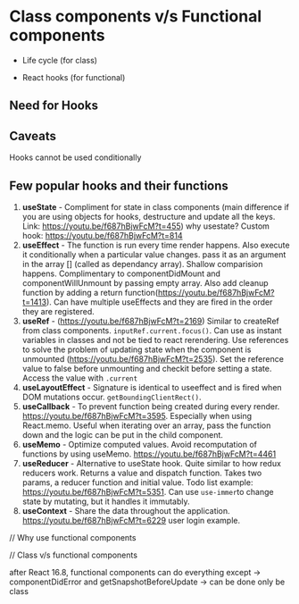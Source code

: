 # Class components v/s Functional components

- Life cycle (for class)

- React hooks (for functional)

## Need for Hooks

## Caveats 
Hooks cannot be used conditionally

## Few popular hooks and their functions
1. **useState** - Compliment for state in class components (main difference if you are using objects for hooks, destructure and update all the keys. Link: https://youtu.be/f687hBjwFcM?t=455)
why usestate? Custom hook: https://youtu.be/f687hBjwFcM?t=814
2. **useEffect** - The function is run every time render happens. Also execute it conditionally when a particular value changes. pass it as an argument in the array [] (called as dependancy array). Shallow comparision happens. Complimentary to componentDidMount and componentWillUnmount by passing empty array. Also add cleanup function by adding a return function(https://youtu.be/f687hBjwFcM?t=1413). Can have multiple useEffects and they are fired in the order they are registered.
3. **useRef** - (https://youtu.be/f687hBjwFcM?t=2169) Similar to createRef from class components. `inputRef.current.focus()`. Can use as instant variables in classes and not be tied to react rerendering. Use references to solve the problem of updating state when the component is unmounted (https://youtu.be/f687hBjwFcM?t=2535). Set the reference value to false before unmounting and checkit before setting a state. Access the value with `.current`
4. **useLayoutEffect** - Signature is identical to useeffect and is fired when DOM mutations occur. `getBoundingClientRect()`. 
5. **useCallback** - To prevent function being created during every render. https://youtu.be/f687hBjwFcM?t=3595. Especially when using React.memo. Useful when iterating over an array, pass the function down and the logic can be put in the child component.
6. **useMemo** - Optimize computed values. Avoid recomputation of functions by using useMemo. https://youtu.be/f687hBjwFcM?t=4461
7. **useReducer** - Alternative to useState hook. Quite similar to how redux reducers work. Returns a value and dispatch function. Takes two params, a reducer function and initial value. Todo list example: https://youtu.be/f687hBjwFcM?t=5351. Can use `use-immer`to change state by mutating, but it handles it immutably.
8. **useContext** - Share the data throughout the application. https://youtu.be/f687hBjwFcM?t=6229 user login example.

// Why use functional components

// Class v/s functional components 

after React 16.8, functional components can do everything except ->
componentDidError and getSnapshotBeforeUpdate -> can be done only be class

